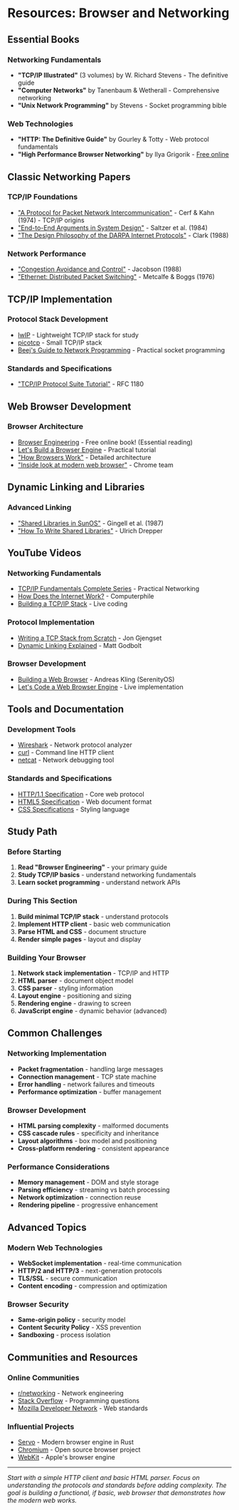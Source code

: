 # Resources: Browser and Networking

## Essential Books

### Networking Fundamentals
- **"TCP/IP Illustrated"** (3 volumes) by W. Richard Stevens - The definitive guide
- **"Computer Networks"** by Tanenbaum & Wetherall - Comprehensive networking
- **"Unix Network Programming"** by Stevens - Socket programming bible

### Web Technologies
- **"HTTP: The Definitive Guide"** by Gourley & Totty - Web protocol fundamentals
- **"High Performance Browser Networking"** by Ilya Grigorik - [Free online](https://hpbn.co/)

## Classic Networking Papers

### TCP/IP Foundations
- ["A Protocol for Packet Network Intercommunication"](https://dl.acm.org/doi/10.1109/TCOM.1974.1092259) - Cerf & Kahn (1974) - TCP/IP origins
- ["End-to-End Arguments in System Design"](https://dl.acm.org/doi/10.1145/357401.357402) - Saltzer et al. (1984)
- ["The Design Philosophy of the DARPA Internet Protocols"](https://dl.acm.org/doi/10.1145/52324.52336) - Clark (1988)

### Network Performance
- ["Congestion Avoidance and Control"](https://dl.acm.org/doi/10.1145/52324.52356) - Jacobson (1988)
- ["Ethernet: Distributed Packet Switching"](https://dl.acm.org/doi/10.1145/360248.360253) - Metcalfe & Boggs (1976)

## TCP/IP Implementation

### Protocol Stack Development
- [lwIP](https://savannah.nongnu.org/projects/lwip/) - Lightweight TCP/IP stack for study
- [picotcp](https://github.com/tass-belgium/picotcp) - Small TCP/IP stack
- [Beej's Guide to Network Programming](https://beej.us/guide/bgnet/) - Practical socket programming

### Standards and Specifications
- ["TCP/IP Protocol Suite Tutorial"](https://www.rfc-editor.org/rfc/rfc1180.html) - RFC 1180

## Web Browser Development

### Browser Architecture
- [Browser Engineering](https://browser.engineering/) - Free online book! (Essential reading)
- [Let's Build a Browser Engine](https://limpet.net/mbrubeck/2014/08/08/toy-layout-engine-1.html) - Practical tutorial
- ["How Browsers Work"](https://www.html5rocks.com/en/tutorials/internals/howbrowserswork/) - Detailed architecture
- ["Inside look at modern web browser"](https://developers.google.com/web/updates/2018/09/inside-browser-part1) - Chrome team

## Dynamic Linking and Libraries

### Advanced Linking
- ["Shared Libraries in SunOS"](https://dl.acm.org/doi/10.5555/1267257.1267269) - Gingell et al. (1987)
- ["How To Write Shared Libraries"](https://akkadia.org/drepper/dsohowto.pdf) - Ulrich Drepper

## YouTube Videos

### Networking Fundamentals
- [TCP/IP Fundamentals Complete Series](https://www.youtube.com/playlist?list=PLIFyRwBY_4bRLmKfP1KnZA6rZbRHtxmXi) - Practical Networking
- [How Does the Internet Work?](https://www.youtube.com/watch?v=x3c1ih2NJEg) - Computerphile
- [Building a TCP/IP Stack](https://www.youtube.com/watch?v=F27PLin3TV0) - Live coding

### Protocol Implementation
- [Writing a TCP Stack from Scratch](https://www.youtube.com/watch?v=bzja9fQWzdA) - Jon Gjengset
- [Dynamic Linking Explained](https://www.youtube.com/watch?v=dOfucXtyEsU) - Matt Godbolt

### Browser Development
- [Building a Web Browser](https://www.youtube.com/watch?v=y5Z5a6QdA-M) - Andreas Kling (SerenityOS)
- [Let's Code a Web Browser Engine](https://www.youtube.com/watch?v=RWymu3nnU6E) - Live implementation

## Tools and Documentation

### Development Tools
- [Wireshark](https://www.wireshark.org/) - Network protocol analyzer
- [curl](https://curl.se/) - Command line HTTP client
- [netcat](https://netcat.sourceforge.net/) - Network debugging tool

### Standards and Specifications
- [HTTP/1.1 Specification](https://tools.ietf.org/html/rfc2616) - Core web protocol
- [HTML5 Specification](https://html.spec.whatwg.org/) - Web document format
- [CSS Specifications](https://www.w3.org/Style/CSS/specs.en.html) - Styling language

## Study Path

### Before Starting
1. **Read "Browser Engineering"** - your primary guide
2. **Study TCP/IP basics** - understand networking fundamentals
3. **Learn socket programming** - understand network APIs

### During This Section
1. **Build minimal TCP/IP stack** - understand protocols
2. **Implement HTTP client** - basic web communication
3. **Parse HTML and CSS** - document structure
4. **Render simple pages** - layout and display

### Building Your Browser
1. **Network stack implementation** - TCP/IP and HTTP
2. **HTML parser** - document object model
3. **CSS parser** - styling information
4. **Layout engine** - positioning and sizing
5. **Rendering engine** - drawing to screen
6. **JavaScript engine** - dynamic behavior (advanced)

## Common Challenges

### Networking Implementation
- **Packet fragmentation** - handling large messages
- **Connection management** - TCP state machine
- **Error handling** - network failures and timeouts
- **Performance optimization** - buffer management

### Browser Development
- **HTML parsing complexity** - malformed documents
- **CSS cascade rules** - specificity and inheritance
- **Layout algorithms** - box model and positioning
- **Cross-platform rendering** - consistent appearance

### Performance Considerations
- **Memory management** - DOM and style storage
- **Parsing efficiency** - streaming vs batch processing
- **Network optimization** - connection reuse
- **Rendering pipeline** - progressive enhancement

## Advanced Topics

### Modern Web Technologies
- **WebSocket implementation** - real-time communication
- **HTTP/2 and HTTP/3** - next-generation protocols
- **TLS/SSL** - secure communication
- **Content encoding** - compression and optimization

### Browser Security
- **Same-origin policy** - security model
- **Content Security Policy** - XSS prevention
- **Sandboxing** - process isolation

## Communities and Resources

### Online Communities
- [r/networking](https://www.reddit.com/r/networking/) - Network engineering
- [Stack Overflow](https://stackoverflow.com/) - Programming questions
- [Mozilla Developer Network](https://developer.mozilla.org/) - Web standards

### Influential Projects
- [Servo](https://servo.org/) - Modern browser engine in Rust
- [Chromium](https://www.chromium.org/) - Open source browser project
- [WebKit](https://webkit.org/) - Apple's browser engine

---

*Start with a simple HTTP client and basic HTML parser. Focus on understanding the protocols and standards before adding complexity. The goal is building a functional, if basic, web browser that demonstrates how the modern web works.* 
